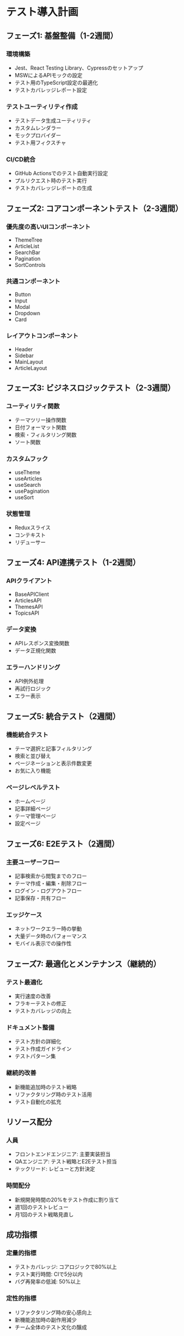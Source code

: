 # テスト導入計画

## フェーズ1: 基盤整備（1-2週間）

### 環境構築
- Jest、React Testing Library、Cypressのセットアップ
- MSWによるAPIモックの設定
- テスト用のTypeScript設定の最適化
- テストカバレッジレポート設定

### テストユーティリティ作成
- テストデータ生成ユーティリティ
- カスタムレンダラー
- モックプロバイダー
- テスト用フィクスチャ

### CI/CD統合
- GitHub Actionsでのテスト自動実行設定
- プルリクエスト時のテスト実行
- テストカバレッジレポートの生成

## フェーズ2: コアコンポーネントテスト（2-3週間）

### 優先度の高いUIコンポーネント
- ThemeTree
- ArticleList
- SearchBar
- Pagination
- SortControls

### 共通コンポーネント
- Button
- Input
- Modal
- Dropdown
- Card

### レイアウトコンポーネント
- Header
- Sidebar
- MainLayout
- ArticleLayout

## フェーズ3: ビジネスロジックテスト（2-3週間）

### ユーティリティ関数
- テーマツリー操作関数
- 日付フォーマット関数
- 検索・フィルタリング関数
- ソート関数

### カスタムフック
- useTheme
- useArticles
- useSearch
- usePagination
- useSort

### 状態管理
- Reduxスライス
- コンテキスト
- リデューサー

## フェーズ4: API連携テスト（1-2週間）

### APIクライアント
- BaseAPIClient
- ArticlesAPI
- ThemesAPI
- TopicsAPI

### データ変換
- APIレスポンス変換関数
- データ正規化関数

### エラーハンドリング
- API例外処理
- 再試行ロジック
- エラー表示

## フェーズ5: 統合テスト（2週間）

### 機能統合テスト
- テーマ選択と記事フィルタリング
- 検索と並び替え
- ページネーションと表示件数変更
- お気に入り機能

### ページレベルテスト
- ホームページ
- 記事詳細ページ
- テーマ管理ページ
- 設定ページ

## フェーズ6: E2Eテスト（2週間）

### 主要ユーザーフロー
- 記事検索から閲覧までのフロー
- テーマ作成・編集・削除フロー
- ログイン・ログアウトフロー
- 記事保存・共有フロー

### エッジケース
- ネットワークエラー時の挙動
- 大量データ時のパフォーマンス
- モバイル表示での操作性

## フェーズ7: 最適化とメンテナンス（継続的）

### テスト最適化
- 実行速度の改善
- フラキーテストの修正
- テストカバレッジの向上

### ドキュメント整備
- テスト方針の詳細化
- テスト作成ガイドライン
- テストパターン集

### 継続的改善
- 新機能追加時のテスト戦略
- リファクタリング時のテスト活用
- テスト自動化の拡充

## リソース配分

### 人員
- フロントエンドエンジニア: 主要実装担当
- QAエンジニア: テスト戦略とE2Eテスト担当
- テックリード: レビューと方針決定

### 時間配分
- 新規開発時間の20%をテスト作成に割り当て
- 週1回のテストレビュー
- 月1回のテスト戦略見直し

## 成功指標

### 定量的指標
- テストカバレッジ: コアロジックで80%以上
- テスト実行時間: CIで5分以内
- バグ再発率の低減: 50%以上

### 定性的指標
- リファクタリング時の安心感向上
- 新機能追加時の副作用減少
- チーム全体のテスト文化の醸成 